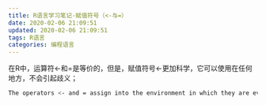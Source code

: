 ```yaml
---
title: R语言学习笔记-赋值符号（<-与=）
date: 2020-02-06 21:09:51
updated: 2020-02-06 21:09:51
tags: R语言
categories: 编程语言
---
```


在R中，运算符<-和=是等价的，但是，赋值符号<-更加科学，它可以使用在任何地方，不会引起歧义；

```bash
The operators <- and = assign into the environment in which they are evaluated. The operator <- can be used anywhere, whereas the operator = is only allowed at the top level (e.g., in the complete expression typed at the command prompt) or as one of the subexpressions in a braced list of expressions.
```
